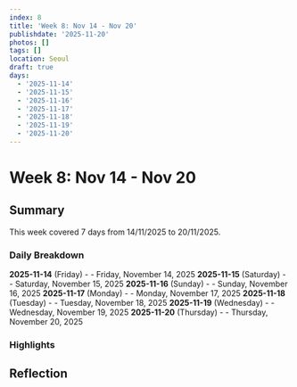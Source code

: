 ```yaml
---
index: 8
title: 'Week 8: Nov 14 - Nov 20'
publishdate: '2025-11-20'
photos: []
tags: []
location: Seoul
draft: true
days:
  - '2025-11-14'
  - '2025-11-15'
  - '2025-11-16'
  - '2025-11-17'
  - '2025-11-18'
  - '2025-11-19'
  - '2025-11-20'
---
```

# Week 8: Nov 14 - Nov 20

## Summary

This week covered 7 days from 14/11/2025 to 20/11/2025.

### Daily Breakdown

**2025-11-14** (Friday) -  - Friday, November 14, 2025
**2025-11-15** (Saturday) -  - Saturday, November 15, 2025
**2025-11-16** (Sunday) -  - Sunday, November 16, 2025
**2025-11-17** (Monday) -  - Monday, November 17, 2025
**2025-11-18** (Tuesday) -  - Tuesday, November 18, 2025
**2025-11-19** (Wednesday) -  - Wednesday, November 19, 2025
**2025-11-20** (Thursday) -  - Thursday, November 20, 2025

### Highlights

<!-- Add weekly highlights here -->

## Reflection

<!-- Add weekly reflection here -->
